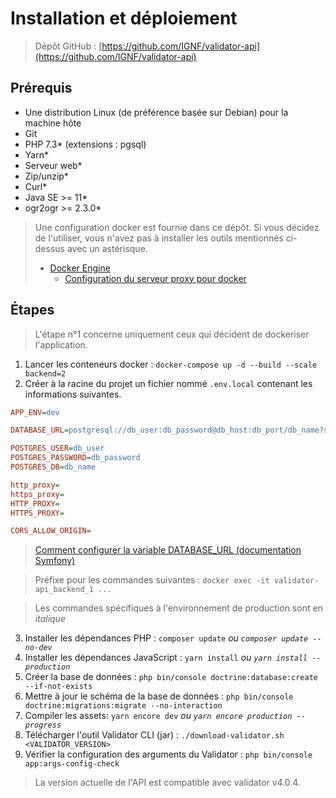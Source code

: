 # Installation et déploiement

> Dépôt GitHub : [https://github.com/IGNF/validator-api](https://github.com/IGNF/validator-api)

## Prérequis

- Une distribution Linux (de préférence basée sur Debian) pour la machine hôte
- Git
- PHP 7.3\* (extensions : pgsql)
- Yarn\*
- Serveur web\*
- Zip/unzip\*
- Curl\*
- Java SE >= 11\*
- ogr2ogr >= 2.3.0\*

> Une configuration docker est fournie dans ce dépôt. Si vous décidez de l'utiliser, vous n'avez pas à installer les outils mentionnés ci-dessus avec un astérisque.
>
> - [Docker Engine](https://docs.docker.com/engine/install/)
>   - [Configuration du serveur proxy pour docker](https://docs.docker.com/network/proxy/)

## Étapes

> L'étape n°1 concerne uniquement ceux qui décident de dockeriser l'application.

1. Lancer les conteneurs docker : `docker-compose up -d --build --scale backend=2`
2. Créer à la racine du projet un fichier nommé `.env.local` contenant les informations suivantes.

```ini
APP_ENV=dev

DATABASE_URL=postgresql://db_user:db_password@db_host:db_port/db_name?serverVersion=10&charset=utf8

POSTGRES_USER=db_user
POSTGRES_PASSWORD=db_password
POSTGRES_DB=db_name

http_proxy=
https_proxy=
HTTP_PROXY=
HTTPS_PROXY=

CORS_ALLOW_ORIGIN=
```

> [Comment configurer la variable DATABASE_URL (documentation Symfony)](https://symfony.com/doc/4.4/doctrine.html#configuring-the-database)

> Préfixe pour les commandes suivantes : `docker exec -it validator-api_backend_1 ...`

> Les commandes spécifiques à l'environnement de production sont en _italique_

3. Installer les dépendances PHP : `composer update` _ou `composer update --no-dev`_
4. Installer les dépendances JavaScript : `yarn install` _ou `yarn install --production`_
5. Créer la base de données : `php bin/console doctrine:database:create --if-not-exists`
6. Mettre à jour le schéma de la base de données : `php bin/console doctrine:migrations:migrate --no-interaction`
7. Compiler les assets: `yarn encore dev` _ou `yarn encore production --progress`_
8. Télécharger l'outil Validator CLI (jar) : `./download-validator.sh <VALIDATOR_VERSION>`
9. Vérifier la configuration des arguments du Validator : `php bin/console app:args-config-check`

> La version actuelle de l'API est compatible avec validator v4.0.4.
